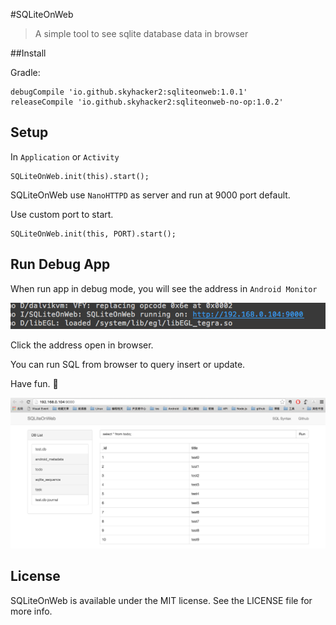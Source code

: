 #SQLiteOnWeb
> A simple tool to see sqlite database data in browser

##Install 

Gradle:

```
debugCompile 'io.github.skyhacker2:sqliteonweb:1.0.1'
releaseCompile 'io.github.skyhacker2:sqliteonweb-no-op:1.0.2'
```

## Setup

In `Application` or `Activity`

```
SQLiteOnWeb.init(this).start();

```

SQLiteOnWeb use `NanoHTTPD` as server and run at 9000 port default.

Use custom port to start.

```
SQLiteOnWeb.init(this, PORT).start();
```

## Run Debug App

When run app in debug mode, you will see the address in `Android Monitor`

![image](./screenshots/1.png)

Click the address open in browser.

You can run SQL from browser to query insert or update.

Have fun. 🚀

![image](./screenshots/2.png)

## License

SQLiteOnWeb is available under the MIT license. See the LICENSE file for more info.
